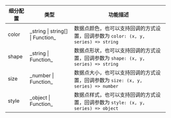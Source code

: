 | 细分配置 | 类型     | 功能描述   |
| -------- | -------- | ---------- |
| color    | \_string \| string[]  \| Function\_ | 数据点颜色，也可以支持回调的方式设置，回调参数为 `color: (x, y, series) => string` |
| shape    | \_string \| Function\_ | 数据点形状，也可以支持回调的方式设置，回调参数为 `shape: (x, y, series) => string` |
| size     | \_number \| Function\_ | 数据点大小，也可以支持回调的方式设置，回调参数为 `size: (x, y, series) => number` |
| style    | \_object \| Function\_ | 数据点样式，也可以支持回调的方式设置，回调参数为 `style: (x, y, series) => object` |

